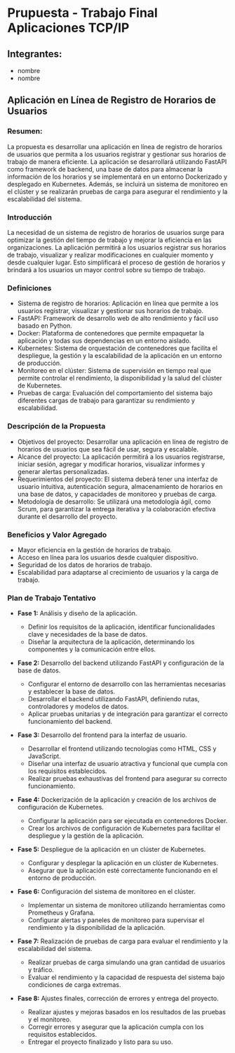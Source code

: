 # Prupuesta - Trabajo Final Aplicaciones TCP/IP

## Integrantes:

- nombre
- nombre

## Aplicación en Línea de Registro de Horarios de Usuarios

### Resumen:

La propuesta es desarrollar una aplicación en línea de registro de horarios de usuarios que permita a los usuarios registrar y gestionar sus horarios de trabajo de manera eficiente. La aplicación se desarrollará utilizando FastAPI como framework de backend, una base de datos para almacenar la información de los horarios y se implementará en un entorno Dockerizado y desplegado en Kubernetes. Además, se incluirá un sistema de monitoreo en el clúster y se realizarán pruebas de carga para asegurar el rendimiento y la escalabilidad del sistema.

### Introducción

La necesidad de un sistema de registro de horarios de usuarios surge para optimizar la gestión del tiempo de trabajo y mejorar la eficiencia en las organizaciones. La aplicación permitirá a los usuarios registrar sus horarios de trabajo, visualizar y realizar modificaciones en cualquier momento y desde cualquier lugar. Esto simplificará el proceso de gestión de horarios y brindará a los usuarios un mayor control sobre su tiempo de trabajo.

### Definiciones

- Sistema de registro de horarios: Aplicación en línea que permite a los usuarios registrar, visualizar y gestionar sus horarios de trabajo.
- FastAPI: Framework de desarrollo web de alto rendimiento y fácil uso basado en Python.
- Docker: Plataforma de contenedores que permite empaquetar la aplicación y todas sus dependencias en un entorno aislado.
- Kubernetes: Sistema de orquestación de contenedores que facilita el despliegue, la gestión y la escalabilidad de la aplicación en un entorno de producción.
- Monitoreo en el clúster: Sistema de supervisión en tiempo real que permite controlar el rendimiento, la disponibilidad y la salud del clúster de Kubernetes.
- Pruebas de carga: Evaluación del comportamiento del sistema bajo diferentes cargas de trabajo para garantizar su rendimiento y escalabilidad.

### Descripción de la Propuesta

- Objetivos del proyecto: Desarrollar una aplicación en línea de registro de horarios de usuarios que sea fácil de usar, segura y escalable.
- Alcance del proyecto: La aplicación permitirá a los usuarios registrarse, iniciar sesión, agregar y modificar horarios, visualizar informes y generar alertas personalizadas.
- Requerimientos del proyecto: El sistema deberá tener una interfaz de usuario intuitiva, autenticación segura, almacenamiento de horarios en una base de datos, y capacidades de monitoreo y pruebas de carga.
- Metodología de desarrollo: Se utilizará una metodología ágil, como Scrum, para garantizar la entrega iterativa y la colaboración efectiva durante el desarrollo del proyecto.

### Beneficios y Valor Agregado

- Mayor eficiencia en la gestión de horarios de trabajo.
- Acceso en línea para los usuarios desde cualquier dispositivo.
- Seguridad de los datos de horarios de trabajo.
- Escalabilidad para adaptarse al crecimiento de usuarios y la carga de trabajo.

### Plan de Trabajo Tentativo

- **Fase 1:** Análisis y diseño de la aplicación.
  - Definir los requisitos de la aplicación, identificar funcionalidades clave y necesidades de la base de datos.
  - Diseñar la arquitectura de la aplicación, determinando los componentes y la comunicación entre ellos.

- **Fase 2:** Desarrollo del backend utilizando FastAPI y configuración de la base de datos.
  - Configurar el entorno de desarrollo con las herramientas necesarias y establecer la base de datos.
  - Desarrollar el backend utilizando FastAPI, definiendo rutas, controladores y modelos de datos.
  - Aplicar pruebas unitarias y de integración para garantizar el correcto funcionamiento del backend.

- **Fase 3:** Desarrollo del frontend para la interfaz de usuario.
  - Desarrollar el frontend utilizando tecnologías como HTML, CSS y JavaScript.
  - Diseñar una interfaz de usuario atractiva y funcional que cumpla con los requisitos establecidos.
  - Realizar pruebas exhaustivas del frontend para asegurar su correcto funcionamiento.

- **Fase 4:** Dockerización de la aplicación y creación de los archivos de configuración de Kubernetes.
  - Configurar la aplicación para ser ejecutada en contenedores Docker.
  - Crear los archivos de configuración de Kubernetes para facilitar el despliegue y la gestión de la aplicación.

- **Fase 5:** Despliegue de la aplicación en un clúster de Kubernetes.
  - Configurar y desplegar la aplicación en un clúster de Kubernetes.
  - Asegurar que la aplicación esté correctamente funcionando en el entorno de producción.

- **Fase 6:** Configuración del sistema de monitoreo en el clúster.
  - Implementar un sistema de monitoreo utilizando herramientas como Prometheus y Grafana.
  - Configurar alertas y paneles de monitoreo para supervisar el rendimiento y la disponibilidad de la aplicación.

- **Fase 7:** Realización de pruebas de carga para evaluar el rendimiento y la escalabilidad del sistema.
  - Realizar pruebas de carga simulando una gran cantidad de usuarios y tráfico.
  - Evaluar el rendimiento y la capacidad de respuesta del sistema bajo condiciones de carga extremas.

- **Fase 8:** Ajustes finales, corrección de errores y entrega del proyecto.
  - Realizar ajustes y mejoras basados en los resultados de las pruebas y el monitoreo.
  - Corregir errores y asegurar que la aplicación cumpla con los requisitos establecidos.
  - Entregar el proyecto finalizado y listo para su uso.
